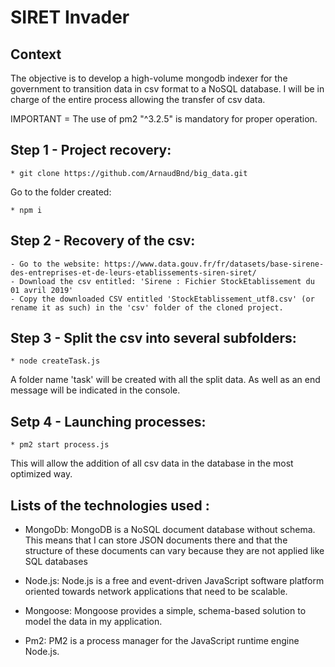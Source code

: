 # SIRET Invader

## Context
The objective is to develop a high-volume mongodb indexer for the government to transition data in csv format to a NoSQL database. I will be in charge of the entire process allowing the transfer of csv data.

IMPORTANT = The use of pm2 "^3.2.5" is mandatory for proper operation.

## Step 1 - Project recovery:
```console
* git clone https://github.com/ArnaudBnd/big_data.git
```

Go to the folder created:
```console
* npm i
```

## Step 2 - Recovery of the csv:
	- Go to the website: https://www.data.gouv.fr/fr/datasets/base-sirene-des-entreprises-et-de-leurs-etablissements-siren-siret/
	- Download the csv entitled: 'Sirene : Fichier StockEtablissement du 01 avril 2019'
	- Copy the downloaded CSV entitled 'StockEtablissement_utf8.csv' (or rename it as such) in the 'csv' folder of the cloned project.

## Step 3 - Split the csv into several subfolders:
```console
* node createTask.js
```
A folder name 'task' will be created with all the split data.
As well as an end message will be indicated in the console.

## Setp 4 - Launching processes:
```console
* pm2 start process.js
```
This will allow the addition of all csv data in the database in the most optimized way.

## Lists of the technologies used :
* MongoDb: MongoDB is a NoSQL document database without schema. This means that I can store JSON documents there and that the structure of these documents can vary because they are not applied like SQL databases

* Node.js: Node.js is a free and event-driven JavaScript software platform oriented towards network applications that need to be scalable.

* Mongoose: Mongoose provides a simple, schema-based solution to model the data in my application.

* Pm2: PM2 is a process manager for the JavaScript runtime engine Node.js.